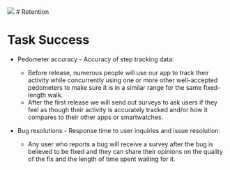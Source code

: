 
<img src="https://github.com/tanyavm7/walk_a_pal/blob/main/res/HEART-Framework.pdf">
# Retention

# Task Success
* Pedometer accuracy - Accuracy of step tracking data:
  - Before release, numerous people will use our app to track their activity while concurrently using one or more other well-accepted pedometers to make sure it is in a similar range for the same fixed-length walk.
  - After the first release we will send out surveys to ask users if they feel as though their activity is accurately tracked and/or how it compares to their other apps or smartwatches. 
  
* Bug resolutions - Response time to user inquiries and issue resolution:
  - Any user who reports a bug will receive a survey after the bug is believed to be fixed and they can share their opinions on the quality of the fix and the length of time spent waiting for it.
